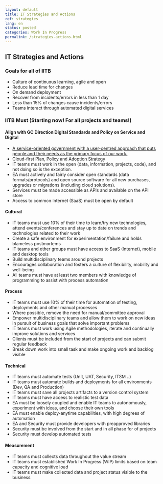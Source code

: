 ```yaml
---
layout: default
title: IT Strategies and Actions
ref: strategies
lang: en
status: posted
categories: Work In Progress
permalink: /strategies-actions.html
---
```


## IT Strategies and Actions

### Goals for all of IITB

- Culture of continuous learning, agile and open
- Reduce lead time for changes
- On demand deployment
- Recover from incidents/errors in less than 1 day
- Less than 15% of changes cause incidents/errors
- Teams interact through automated digital services

### IITB Must (Starting now! For all projects and teams!)

#### Align with GC Direction Digital Standards and Policy on Service and Digital

- [A service-oriented government with a user-centred approach that puts people and their needs as the primary focus of our work.](https://www.canada.ca/en/government/system/digital-government/digital-operations-strategic-plan-2018-2022.html)
- Cloud-first [Plan](https://www.canada.ca/en/government/system/digital-government/digital-operations-strategic-plan-2018-2022.html#ToC10_1), [Policy](https://www.tbs-sct.gc.ca/pol/doc-eng.aspx?id=12755) and [Adoption Strategy](https://www.canada.ca/en/government/system/digital-government/modern-emerging-technologies/cloud-services/government-canada-cloud-adoption-strategy.html#toc6)
- IT teams must work in the open (data, information, projects, code), and not doing so is the exception.
- EA must actively and fairly consider open standards (data formats/protocols) and open source software for all new purchases, upgrades or migrations (including cloud solutions).
- Services must be made accessible as APIs and available on the API store
- Access to common Internet (SaaS) must be open by default

#### Cultural

- IT teams must use 10% of their time to learn/try new technologies, attend events/conferences and stay up to date on trends and technologies related to their work
- Create a safe environment for experimentation/failure and holds blameless postmortems
- IT teams and other groups must have access to SaaS (Internet), mobile and desktop tools
- Build multidisciplinary teams around projects
- Encourages collaboration and fosters a culture of flexibility, mobility and well-being
- All teams must have at least two members with knowledge of programming to assist with process automation

#### Process

- IT teams must use 10% of their time for automation of testing, deployments and other manual processes
- Where possible, remove the need for manual/committee approval
- Empower multidisciplinary teams and allow them to work on new ideas in pursuit of business goals that solve important problems
- IT teams must work using Agile methodologies, iterate and continually improve solutions and services
- Clients must be included from the start of projects and can submit regular feedback
- Break down work into small task and make ongoing work and backlog visible

#### Technical

- IT teams must automate tests (Unit, UAT, Security, ITSM ..)
- IT teams must automate builds and deployments for all environments (Dev, QA and Production)
- IT teams must save all projects artifacts to a version control system
- IT teams must have access to realistic test data
- EA must be loosely coupled and enable IT teams to autonomously, experiment with ideas, and choose their own tools
- EA must enable deploy-anytime capabilities, with high degrees of automation
- EA and Security must provide developers with preapproved libraries
- Security must be involved from the start and in all phase for of projects
- Security must develop automated tests

#### Measurement

- IT teams must collects data throughout the value stream
- IT teams must established Work In Progress (WIP) limits based on team capacity and cognitive load
- IT teams must make collected data and project status visible to the business